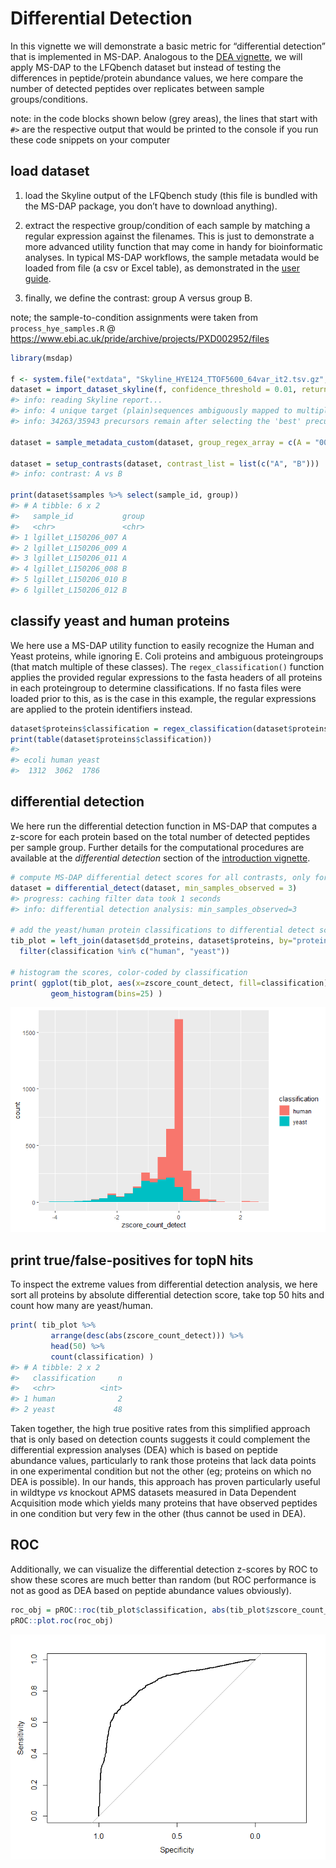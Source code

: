 
# Differential Detection

In this vignette we will demonstrate a basic metric for “differential
detection” that is implemented in MS-DAP. Analogous to the [DEA
vignette](differential_expression_analysis.md), we will apply MS-DAP to
the LFQbench dataset but instead of testing the differences in
peptide/protein abundance values, we here compare the number of detected
peptides over replicates between sample groups/conditions.

note: in the code blocks shown below (grey areas), the lines that start
with `#>` are the respective output that would be printed to the console
if you run these code snippets on your computer

## load dataset

1.  load the Skyline output of the LFQbench study (this file is bundled
    with the MS-DAP package, you don’t have to download anything).

2.  extract the respective group/condition of each sample by matching a
    regular expression against the filenames. This is just to
    demonstrate a more advanced utility function that may come in handy
    for bioinformatic analyses. In typical MS-DAP workflows, the sample
    metadata would be loaded from file (a csv or Excel table), as
    demonstrated in the [user guide](userguide.md).

3.  finally, we define the contrast: group A versus group B.

note; the sample-to-condition assignments were taken from
`process_hye_samples.R` @
<https://www.ebi.ac.uk/pride/archive/projects/PXD002952/files>

``` r
library(msdap)

f <- system.file("extdata", "Skyline_HYE124_TTOF5600_64var_it2.tsv.gz", package = "msdap")
dataset = import_dataset_skyline(f, confidence_threshold = 0.01, return_decoys = F, acquisition_mode = "dia")
#> info: reading Skyline report...
#> info: 4 unique target (plain)sequences ambiguously mapped to multiple proteins and thus removed. Examples; TTDVTGTIELPEGVEMVMPGDNIK, LNIISNLDCVNEVIGIR, LMDLSINK, EVDEQMLNVQNK
#> info: 34263/35943 precursors remain after selecting the 'best' precursor for each modified sequence

dataset = sample_metadata_custom(dataset, group_regex_array = c(A = "007|009|011", B = "008|010|012") )

dataset = setup_contrasts(dataset, contrast_list = list(c("A", "B")))
#> info: contrast: A vs B

print(dataset$samples %>% select(sample_id, group))
#> # A tibble: 6 x 2
#>   sample_id           group
#>   <chr>               <chr>
#> 1 lgillet_L150206_007 A    
#> 2 lgillet_L150206_009 A    
#> 3 lgillet_L150206_011 A    
#> 4 lgillet_L150206_008 B    
#> 5 lgillet_L150206_010 B    
#> 6 lgillet_L150206_012 B
```

## classify yeast and human proteins

We here use a MS-DAP utility function to easily recognize the Human and
Yeast proteins, while ignoring E. Coli proteins and ambiguous
proteingroups (that match multiple of these classes). The
`regex_classification()` function applies the provided regular
expressions to the fasta headers of all proteins in each proteingroup to
determine classifications. If no fasta files were loaded prior to this,
as is the case in this example, the regular expressions are applied to
the protein identifiers instead.

``` r
dataset$proteins$classification = regex_classification(dataset$proteins$fasta_headers, regex=c(human="_HUMA", yeast="_YEAS", ecoli="_ECOL"))
print(table(dataset$proteins$classification))
#> 
#> ecoli human yeast 
#>  1312  3062  1786
```

## differential detection

We here run the differential detection function in MS-DAP that computes
a z-score for each protein based on the total number of detected
peptides per sample group. Further details for the computational
procedures are available at the *differential detection* section of the
[introduction vignette](intro.md).

``` r
# compute MS-DAP differential detect scores for all contrasts, only for proteins that were observed in at least 3 samples in either sample group/condition
dataset = differential_detect(dataset, min_samples_observed = 3)
#> progress: caching filter data took 1 seconds
#> info: differential detection analysis: min_samples_observed=3

# add the yeast/human protein classifications to differential detect score tibble and filter to only keep human and yeast proteins
tib_plot = left_join(dataset$dd_proteins, dataset$proteins, by="protein_id") %>%
  filter(classification %in% c("human", "yeast"))

# histogram the scores, color-coded by classification
print( ggplot(tib_plot, aes(x=zscore_count_detect, fill=classification)) + 
         geom_histogram(bins=25) )
```

![](images/dd-zscore-hist-1.png)<!-- -->

## print true/false-positives for topN hits

To inspect the extreme values from differential detection analysis, we
here sort all proteins by absolute differential detection score, take
top 50 hits and count how many are yeast/human.

``` r
print( tib_plot %>% 
         arrange(desc(abs(zscore_count_detect))) %>% 
         head(50) %>% 
         count(classification) )
#> # A tibble: 2 x 2
#>   classification     n
#>   <chr>          <int>
#> 1 human              2
#> 2 yeast             48
```

Taken together, the high true positive rates from this simplified
approach that is only based on detection counts suggests it could
complement the differential expression analyses (DEA) which is based on
peptide abundance values, particularly to rank those proteins that lack
data points in one experimental condition but not the other (eg;
proteins on which no DEA is possible). In our hands, this approach has
proven particularly useful in wildtype *vs* knockout APMS datasets
measured in Data Dependent Acquisition mode which yields many proteins
that have observed peptides in one condition but very few in the other
(thus cannot be used in DEA).

## ROC

Additionally, we can visualize the differential detection z-scores by
ROC to show these scores are much better than random (but ROC
performance is not as good as DEA based on peptide abundance values
obviously).

``` r
roc_obj = pROC::roc(tib_plot$classification, abs(tib_plot$zscore_count_detect), levels=c("human", "yeast"), direction="<")
pROC::plot.roc(roc_obj)
```

![](images/dd-zscore-roc-1.png)<!-- -->
